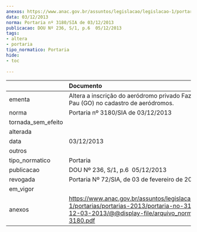 ```yaml
---
anexos: https://www.anac.gov.br/assuntos/legislacao/legislacao-1/portarias/portarias-2013/portaria-no-3180-sia-de-12-03-2013/@@display-file/arquivo_norma/PA2013-3180.pdf
data: 03/12/2013
norma: Portaria nº 3180/SIA de 03/12/2013
publicacao: DOU Nº 236, S/1, p.6  05/12/2013
tags:
- altera
- portaria
tipo_normatico: Portaria
hide: 
- toc 
 
---
```


|                    | Documento                                                                                                                                                         |
|:-------------------|:------------------------------------------------------------------------------------------------------------------------------------------------------------------|
| ementa             | Altera a inscrição do aeródromo privado Fazenda Pica-Pau (GO) no cadastro de aeródromos.                                                                          |
| norma              | Portaria nº 3180/SIA de 03/12/2013                                                                                                                                |
| tornada_sem_efeito |                                                                                                                                                                   |
| alterada           |                                                                                                                                                                   |
| data               | 03/12/2013                                                                                                                                                        |
| outros             |                                                                                                                                                                   |
| tipo_normatico     | Portaria                                                                                                                                                          |
| publicacao         | DOU Nº 236, S/1, p.6  05/12/2013                                                                                                                                  |
| revogada           | Portaria Nº 72/SIA, de 03 de fevereiro de 2015                                                                                                                    |
| em_vigor           |                                                                                                                                                                   |
| anexos             | https://www.anac.gov.br/assuntos/legislacao/legislacao-1/portarias/portarias-2013/portaria-no-3180-sia-de-12-03-2013/@@display-file/arquivo_norma/PA2013-3180.pdf |